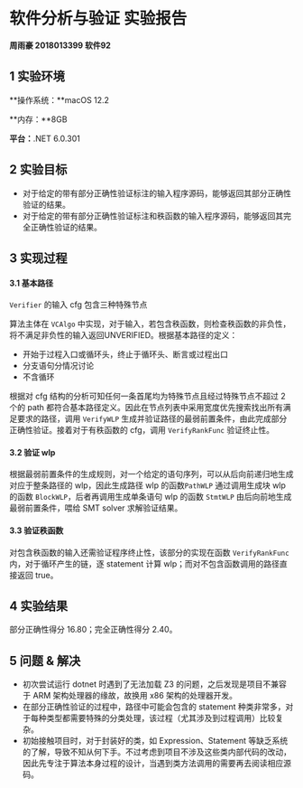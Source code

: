 # 软件分析与验证 实验报告

**周雨豪  2018013399  软件92**



## 1 实验环境

**操作系统：**macOS 12.2

**内存：**8GB

**平台：**.NET 6.0.301



## 2 实验目标

- 对于给定的带有部分正确性验证标注的输入程序源码，能够返回其部分正确性验证的结果。
- 对于给定的带有部分正确性验证标注和秩函数的输入程序源码，能够返回其完全正确性验证的结果。



## 3 实现过程

#### 3.1 基本路径

`Verifier` 的输入 cfg 包含三种特殊节点

算法主体在 `VCAlgo` 中实现，对于输入，若包含秩函数，则检查秩函数的非负性，将不满足非负性的输入返回UNVERIFIED。根据基本路径的定义：

- 开始于过程入口或循环头，终止于循环头、断言或过程出口
- 分支语句分情况讨论
- 不含循环

根据对 cfg 结构的分析可知任何一条首尾均为特殊节点且经过特殊节点不超过 2 个的 path 都符合基本路径定义。因此在节点列表中采用宽度优先搜索找出所有满足要求的路径，调用 `VerifyWLP` 生成并验证路径的最弱前置条件，由此完成部分正确性验证。接着对于有秩函数的 cfg，调用 `VerifyRankFunc` 验证终止性。

#### 3.2 验证 wlp

根据最弱前置条件的生成规则，对一个给定的语句序列，可以从后向前递归地生成对应于整条路径的 wlp，因此生成路径 wlp 的函数`PathWLP` 通过调用生成块 wlp 的函数 `BlockWLP`，后者再调用生成单条语句 wlp 的函数 `StmtWLP` 由后向前地生成最弱前置条件，喂给 SMT solver 求解验证结果。

#### 3.3 验证秩函数

对包含秩函数的输入还需验证程序终止性，该部分的实现在函数 `VerifyRankFunc` 内，对于循环产生的链，逐 statement 计算 wlp；而对不包含函数调用的路径直接返回 true。



## 4 实验结果

部分正确性得分 16.80；完全正确性得分 2.40。



## 5 问题 & 解决

- 初次尝试运行 dotnet 时遇到了无法加载 Z3 的问题，之后发现是项目不兼容于 ARM 架构处理器的缘故，故换用 x86 架构的处理器开发。
- 在部分正确性验证的过程中，路径中可能会包含的 statement 种类非常多，对于每种类型都需要特殊的分类处理，该过程（尤其涉及到过程调用）比较复杂。
- 初始接触项目时，对于封装好的类，如 Expression、Statement 等缺乏系统的了解，导致不知从何下手。不过考虑到项目不涉及这些类内部代码的改动，因此先专注于算法本身过程的设计，当遇到类方法调用的需要再去阅读相应源码。